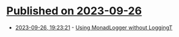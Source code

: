# [Published on 2023-09-26](index.md)

* [2023-09-26, 19:23:21](https://lobste.rs/s/dx3mj6/using_monadlogger_without_loggingt) - [Using MonadLogger without LoggingT](https://nicolashery.com/monadlogger-without-loggingt/)
